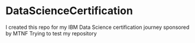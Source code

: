 # DataScienceCertification
I created this repo for my IBM Data Science certification journey sponsored by MTNF
Trying to test my repository

